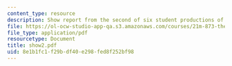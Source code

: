 ```yaml
---
content_type: resource
description: Show report from the second of six student productions of subUrbia.
file: https://ol-ocw-studio-app-qa.s3.amazonaws.com/courses/21m-873-theater-arts-topics-suburbia-january-iap-2008/8e1b1fc1f29bdf40e298fed8f252bf98_show2.pdf
file_type: application/pdf
resourcetype: Document
title: show2.pdf
uid: 8e1b1fc1-f29b-df40-e298-fed8f252bf98
---
```

